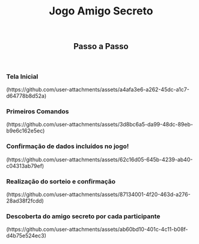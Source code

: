 <h1 align="center">Jogo Amigo Secreto</h1>
<br>
<h2 align="center">Passo a Passo</h2>
<br>
<h3>Tela Inicial</h3>
(https://github.com/user-attachments/assets/a4afa3e6-a262-45dc-a1c7-d64778b8d52a)
<h3>Primeiros Comandos</h3>
(https://github.com/user-attachments/assets/3d8bc6a5-da99-48dc-89eb-b9e6c162e5ec)

<h3>Confirmação de dados incluídos no jogo!</h3>
(https://github.com/user-attachments/assets/62c16d05-645b-4239-ab40-c04313ab79ef)

<h3>Realização do sorteio e confirmação</h3>
(https://github.com/user-attachments/assets/87134001-4f20-463d-a276-28ad38f2fcdd)

<h3>Descoberta do amigo secreto por cada participante</h3>
(https://github.com/user-attachments/assets/ab60bd10-401c-4c11-b08f-d4b75e524ec3)
